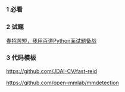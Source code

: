 ### 1 必看 





### 2 试题

[春招苦短，我用百道Python面试题备战](https://zhuanlan.zhihu.com/p/58344591)



### 3 代码模板

https://github.com/JDAI-CV/fast-reid

https://github.com/open-mmlab/mmdetection
